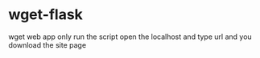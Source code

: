 # wget-flask
wget web app only run the script open the localhost and type url and you download the site page
